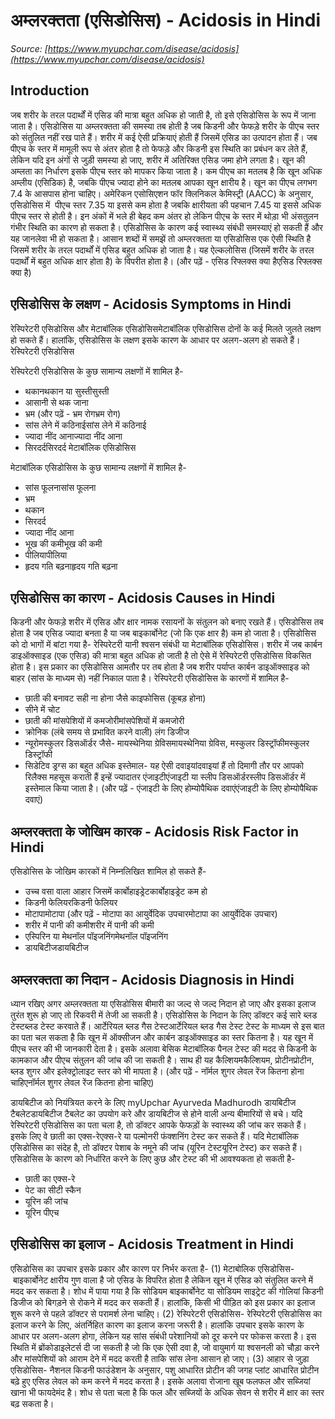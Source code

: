 # अम्लरक्तता (एसिडोसिस) - Acidosis in Hindi
_Source: [https://www.myupchar.com/disease/acidosis](https://www.myupchar.com/disease/acidosis)_

## Introduction
जब शरीर के तरल पदार्थों में एसिड की मात्रा बहुत अधिक हो जाती है, तो इसे एसिडोसिस के रूप में जाना जाता है। एसिडोसिस या अम्लरक्तता की समस्या तब होती है जब किडनी और फेफड़े शरीर के पीएच स्तर को संतुलित नहीं रख पाते हैं। शरीर में कई ऐसी प्रक्रियाएं होती हैं जिसमें एसिड का उत्पादन होता हैं। जब पीएच के स्तर में मामूली रूप से अंतर होता है तो फेफड़े और किडनी इस स्थिति का प्रबंधन कर लेते हैं, लेकिन यदि इन अंगों से जुड़ी समस्या हो जाए, शरीर में अतिरिक्त एसिड जमा होने लगता है।
खून की अम्लता का निर्धारण इसके पीएच स्तर को मापकर किया जाता है। कम पीएच का मतलब है कि खून अधिक अम्लीय (एसिडिक) है, जबकि पीएच ज्यादा होने का मतलब आपका खून क्षारीय है। खून का पीएच लगभग 7.4 के आसपास होना चाहिए। अमेरिकन एसोसिएशन फॉर क्लिनिकल केमिस्ट्री (AACC) के अनुसार, एसिडोसिस में  पीएच स्तर 7.35 या इससे कम होता है जबकि क्षारीयता की पहचान 7.45 या इससे अधिक पीएच स्तर से होती है। इन अंकों में भले ही बेहद कम अंतर हो लेकिन पीएच के स्तर में थोड़ा भी अंसतुलन गंभीर स्थिति का कारण हो सकता है। एसिडोसिस के कारण कई स्वास्थ्य संबंधी समस्याएं हो सकती हैं और यह जानलेवा भी हो सकता है।
आसान शब्दों में समझें तो अम्लरक्तता या एसिडोसिस एक ऐसी स्थिति है जिसमें शरीर के तरल पदार्थों में एसिड बहुत अधिक हो जाता है। यह ऐल्कलोसिस (जिसमें शरीर के तरल पदार्थों में बहुत अधिक क्षार होता है) के विपरीत होता है।
(और पढ़ें - एसिड रिफ्लक्स क्या हैएसिड रिफ्लक्स क्या है)

## एसिडोसिस के लक्षण - Acidosis Symptoms in Hindi
रेस्पिरेटरी एसिडोसिस और मेटाबॉलिक एसिडोसिसमेटाबॉलिक एसिडोसिस दोनों के कई मिलते जुलते लक्षण हो सकते हैं। हालांकि, एसिडोसिस के लक्षण इसके कारण के आधार पर अलग-अलग हो सकते हैं।
रेस्पिरेटरी एसिडोसिस
रेस्पिरेटरी एसिडोसिस के कुछ सामान्य लक्षणों में शामिल है-
- थकानथकान या सुस्तीसुस्ती
- आसानी से थक जाना
- भ्रम (और पढ़ें - भ्रम रोगभ्रम रोग)
- सांस लेने में कठिनाईसांस लेने में कठिनाई
- ज्यादा नींद आनाज्यादा नींद आना
- सिरदर्दसिरदर्द
मेटाबॉलिक एसिडोसिस
मेटाबॉलिक एसिडोसिस के कुछ सामान्य लक्षणों में शामिल है-
- सांस फूलनासांस फूलना
- भ्रम
- थकान
- सिरदर्द
- ज्यादा नींद आना
- भूख की कमीभूख की कमी
- पीलियापीलिया
- हृदय गति बढ़नाहृदय गति बढ़ना

## एसिडोसिस का कारण - Acidosis Causes in Hindi
किडनी और फेफड़े शरीर में एसिड और क्षार नामक रसायनों के संतुलन को बनाए रखते हैं। एसिडोसिस तब होता है जब एसिड ज्यादा बनता है या जब बाइकार्बोनेट (जो कि एक क्षार है) कम हो जाता है। एसिडोसिस को दो भागों में बांटा गया है- रेस्पिरेटरी यानी श्वसन संबंधी या मेटाबॉलिक एसिडोसिस।
शरीर में जब कार्बन डाइऑक्साइड (एक एसिड) की मात्रा बहुत अधिक हो जाती है तो ऐसे में रेस्पिरेटरी एसिडोसिस विकसित होता है। इस प्रकार का एसिडोसिस आमतौर पर तब होता है जब शरीर पर्याप्त कार्बन डाइऑक्साइड को बाहर (सांस के माध्यम से) नहीं निकाल पाता है। रेस्पिरेटरी एसिडोसिस के कारणों में शामिल है-
- छाती की बनावट सही ना होना जैसे काइफोसिस (कूबड़ होना)
- सीने में चोट
- छाती की मांसपेशियों में कमजोरीमांसपेशियों में कमजोरी
- क्रोनिक (लंबे समय से प्रभावित करने वाली) लंग डिजीज
- न्यूरोमस्कुलर डिसऑर्डर जैसे- मायस्थेनिया ग्रेविसमायस्थेनिया ग्रेविस, मस्कुलर डिस्ट्रॉफीमस्कुलर डिस्ट्रॉफी
- सिडेटिव ड्रग्स का बहुत अधिक इस्तेमाल- यह ऐसी दवाइयांदवाइयां हैं तो दिमागी तौर पर आपको रिलैक्स महसूस कराती हैं इन्हें ज्यादातर एंजाइटीएंजाइटी या स्लीप डिसऑर्डरस्लीप डिसऑर्डर में इस्तेमाल किया जाता है।
(और पढ़ें - एंजाइटी के लिए होम्योपैथिक दवाएंएंजाइटी के लिए होम्योपैथिक दवाएं)

## अम्लरक्तता के जोखिम कारक - Acidosis Risk Factor in Hindi
एसिडोसिस के जोखिम कारकों में निम्नलिखित शामिल हो सकते हैं-
- उच्च वसा वाला आहार जिसमें कार्बोहाइड्रेटकार्बोहाइड्रेट कम हो
- किडनी फेलियरकिडनी फेलियर
- मोटापामोटापा (और पढ़ें - मोटापा का आयुर्वेदिक उपचारमोटापा का आयुर्वेदिक उपचार)
- शरीर में पानी की कमीशरीर में पानी की कमी
- एस्पिरिन या मेथनॉल पॉइजनिंगमेथनॉल पॉइजनिंग
- डायबिटीजडायबिटीज

## अम्लरक्तता का निदान - Acidosis Diagnosis in Hindi
ध्यान रखिए अगर अम्लरक्तता या एसिडोसिस बीमारी का जल्द से जल्द निदान हो जाए और इसका इलाज तुरंत शुरू हो जाए तो रिकवरी में तेजी आ सकती है।
एसिडोसिस के निदान के लिए डॉक्टर कई सारे ब्लड टेस्टब्लड टेस्ट करवाते हैं। आर्टेरियल ब्लड गैस टेस्टआर्टेरियल ब्लड गैस टेस्ट टेस्ट के माध्यम से इस बात का पता चल सकता है कि खून में ऑक्सीजन और कार्बन डाइऑक्साइड का स्तर कितना है। यह खून में पीएच स्तर की भी जानकारी देता है। इसके अलावा बेसिक मेटाबॉलिक पैनल टेस्ट की मदद से किडनी के कामकाज और पीएच संतुलन की जांच की जा सकती है। साथ ही यह कैल्शियमकैल्शियम, प्रोटीनप्रोटीन, ब्लड शुगर और इलेक्ट्रोलाइट स्तर को भी मापता है।
(और पढ़ें - नॉर्मल शुगर लेवल रेंज कितना होना चाहिएनॉर्मल शुगर लेवल रेंज कितना होना चाहिए)

डायबिटीज को नियंत्रियत करने के लिए myUpchar Ayurveda Madhurodh डायबिटीज टैबलेटडायबिटीज टैबलेट का उपयोग करे और डायबिटीज से होने वाली अन्य बीमारियों से बचे।
यदि रेस्पिरेटरी एसिडोसिस का पता चला है, तो डॉक्टर आपके फेफड़ों के स्वास्थ्य की जांच कर सकते हैं। इसके लिए वे छाती का एक्स-रेएक्स-रे या पल्मोनरी ​फंक्शनिंग टेस्ट कर सकते हैं।
यदि मेटाबॉलिक एसिडोसिस का संदेह है, तो डॉक्टर पेशाब के नमूने की जांच (यूरिन टेस्टयूरिन टेस्ट) कर सकते हैं। एसिडोसिस के कारण को निर्धारित करने के लिए कुछ और टेस्ट की भी आवश्यकता हो सकती है-
- छाती का एक्स-रे
- पेट का सीटी स्कैन
- यूरिन की जांच
- यूरिन पीएच

## एसिडोसिस का इलाज - Acidosis Treatment in Hindi
एसिडोसिस का उपचार इसके प्रकार और कारण पर निर्भर करता है-
(1) मेटाबोलिक एसिडोसिस- बाइकार्बोनेट क्षारीय गुण वाला है जो एसिड के विपरित होता है लेकिन खून में एसिड को संतुलित करने में मदद कर सकता है। शोध में पाया गया है कि सोडियम बाइकार्बोनेट या सोडियम साइट्रेट की गोलियां किडनी डिजीज को बिगड़ने से रोकने में मदद कर सकती हैं। हालांकि, किसी भी पीड़ित को इस प्रकार का इलाज शुरू करने से पहले डॉक्टर से परामर्श लेना चाहिए।
(2) रेस्पिरेटरी एसिडोसिस- रेस्पिरेटरी एसिडोसिस का इलाज करने के लिए, अंतर्निहित कारण का इलाज करना जरूरी है। हालांकि उपचार इसके कारण के आधार पर अलग-अलग होगा, लेकिन यह सांस संंबंधी परेशानियों को दूर करने पर फोकस करता है। इस स्थिति में ब्रोंकोडाइलेटर्स दी जा सकती है जो कि एक ऐसी दवा है, जो वायुमार्ग या श्वसनली को चौड़ा करने और मांसपेशियों को आराम देने में मदद करती है ताकि सांस लेना आसान हो जाए।
(3) आहार से जुड़ा एसिडोसिस- नैशनल किडनी फाउंडेशन के अनुसार, पशु आधारित प्रोटीन की जगह प्लांट आधारित प्रोटीन बढ़े हुए एसिड लेवल को कम करने में मदद करता है। इसके अलावा रोजाना खूब फलफल और सब्जियां खाना भी फायदेमंद है। शोध से पता चला है कि फल और सब्जियों के अधिक सेवन से शरीर में क्षार का स्तर बढ़ सकता है।

